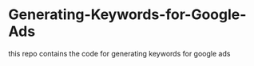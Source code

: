 # Generating-Keywords-for-Google-Ads
this repo contains the code for generating keywords for google ads
